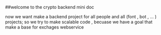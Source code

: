##welcome to the crypto backend mini doc

now we want make a backend project for all people and all (font , bot , ... ) projects;
so we try to make scalable code , becuase we have a goal that make a base for exchages webservice
